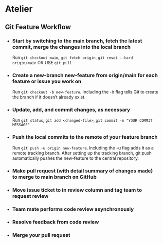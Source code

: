 # Atelier

## Git Feature Workflow
  * ### Start by switching to the main branch, fetch the latest commit, merge the changes into the local branch
      Run
      `git checkout main`,
      `git fetch origin`,
      `git reset --hard origin/main` OR USE `git pull`
  * ### Create a new-branch new-feature from origin/main for each feature or issue you work on
      Run `git checkout -b new-feature`. Including the -b flag tells Git to create the branch if it doesn’t already exist.
  * ### Update, add, and commit changes, as necessary
      Run `git status`,
      `git add <changed-file>`,
      `git commit -m "YOUR COMMIT MESSAGE"`
  * ### Push the local commits to the remote of your feature branch
      Run `git push -u origin new-feature`. Including the -u flag adds it as a remote tracking branch. After setting up the tracking branch, git push  automatically pushes the new-feature to the central repository.
  * ### Make pull request (with detail summary of changes made) to merge to main branch on GitHub
  * ### Move issue ticket to in review column and tag team to request review
  * ### Team mate performs code review asynchronously
  * ### Resolve feedback from code review
  * ### Merge your pull request